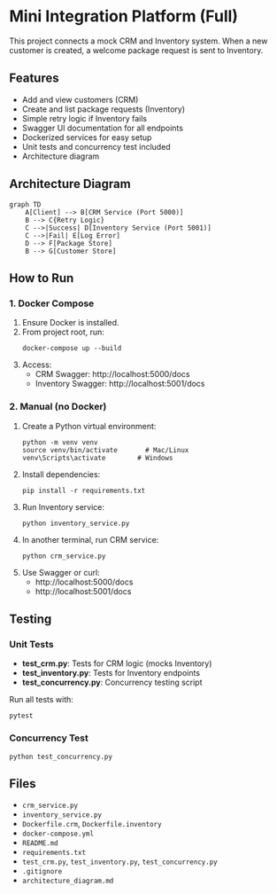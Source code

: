 # Mini Integration Platform (Full)

This project connects a mock CRM and Inventory system. When a new customer is created, a welcome package request is sent to Inventory.

## Features
- Add and view customers (CRM)
- Create and list package requests (Inventory)
- Simple retry logic if Inventory fails
- Swagger UI documentation for all endpoints
- Dockerized services for easy setup
- Unit tests and concurrency test included
- Architecture diagram

## Architecture Diagram

```mermaid
graph TD
    A[Client] --> B[CRM Service (Port 5000)]
    B --> C{Retry Logic}
    C -->|Success| D[Inventory Service (Port 5001)]
    C -->|Fail| E[Log Error]
    D --> F[Package Store]
    B --> G[Customer Store]
```

## How to Run

### 1. Docker Compose
1. Ensure Docker is installed.
2. From project root, run:
   ```
   docker-compose up --build
   ```
3. Access:
   - CRM Swagger: http://localhost:5000/docs
   - Inventory Swagger: http://localhost:5001/docs

### 2. Manual (no Docker)
1. Create a Python virtual environment:
   ```
   python -m venv venv
   source venv/bin/activate       # Mac/Linux
   venv\Scripts\activate        # Windows
   ```
2. Install dependencies:
   ```
   pip install -r requirements.txt
   ```
3. Run Inventory service:
   ```
   python inventory_service.py
   ```
4. In another terminal, run CRM service:
   ```
   python crm_service.py
   ```
5. Use Swagger or curl:
   - http://localhost:5000/docs
   - http://localhost:5001/docs

## Testing

### Unit Tests
- **test_crm.py**: Tests for CRM logic (mocks Inventory)
- **test_inventory.py**: Tests for Inventory endpoints
- **test_concurrency.py**: Concurrency testing script

Run all tests with:
```
pytest
```

### Concurrency Test
```
python test_concurrency.py
```

## Files
- `crm_service.py`
- `inventory_service.py`
- `Dockerfile.crm`, `Dockerfile.inventory`
- `docker-compose.yml`
- `README.md`
- `requirements.txt`
- `test_crm.py`, `test_inventory.py`, `test_concurrency.py`
- `.gitignore`
- `architecture_diagram.md`
